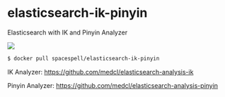 # elasticsearch-ik-pinyin
Elasticsearch with IK and Pinyin Analyzer 

[![](https://images.microbadger.com/badges/image/spacespell/elasticsearch-ik-pinyin.svg)](https://microbadger.com/images/spacespell/elasticsearch-ik-pinyin "Get your own image badge on microbadger.com")

```bash
$ docker pull spacespell/elasticsearch-ik-pinyin
```

IK Analyzer: https://github.com/medcl/elasticsearch-analysis-ik

Pinyin Analyzer: https://github.com/medcl/elasticsearch-analysis-pinyin
